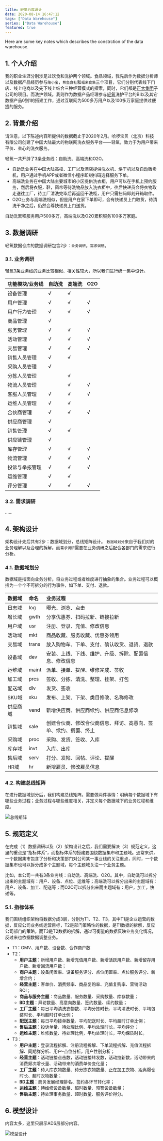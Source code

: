 ```yaml
---
title: 轻氧仓库设计
date: 2020-08-14 16:47:12
tags: ["Data Warehouse"]
series: ["Data Warehouse"]
featured: true
---
```


Here are some key notes which describes the constrction of the data warehouse.

<!--more-->

##  1. 个人介绍
我的职业生涯分别涉足过饮食和洗护两个领域。食品领域，我先后作为数据分析师以及数据产品经历参与`隆小宝`，`熊鱼食社`和`福来食集`三个项目，它们分别代表线下门店、线上电商以及先下线上结合三种经营模式的探索，同时，它们都是[正大集团](https://zh.wikipedia.org/wiki/%E6%AD%A3%E5%A4%A7%E9%9B%86%E5%9B%A2)子公司的项目。而洗护领域，我则作为数据产品经理参与[轻氧](http://www.qingyangkeji.cn/business)洗护平台的BI以及其它数据产品0到1的搭建工作，通过互联网为500多万用户以及100多万家庭提供过便捷的服务。

##  2. 背景介绍
请注意，以下陈述内容所提供的数据截止于2020年2月。哈啰宝贝（北京）科技有限公司创建了中国大陆最大的物联网洗衣服务平台——轻氧，致力于为用户带来平价、省心的洗衣服务。

轻氧一共开辟了3条业务线：自助洗、高端洗和O2O。
- 自助洗业务在中国大陆高校、工厂以及酒店提供洗衣机、烘干机以及自动贩卖机，用户通过手机APP或者微信小程序即刻扫码选择服务下单。
- 高端洗业务在中国大陆主要城市的小区提供洗衣柜，用户可以在手机上预约服务，然后将衣服，鞋，窗帘等待洗物品放入洗衣柜中，往后快递员会将衣物取走送往工厂，待工厂清洗完毕后再返回干洗柜，用户只需扫码即刻开箱取件。
- O2O业务与高端洗相似，但是用户在家下单即可，会有快递员上门取货，待清洗干净之后，仍然会尊快递员上门送货。

自助洗累积服务用户500多万，高端洗以及O2O累积服务100多万家庭。

##  3. 数据调研
轻氧数据仓库的数据调研包含2步：`业务调研`，`需求调研`。
###  3.1. 业务调研
轻氧3条业务线的业务比较相似、相关性较大，所以我们进行统一集中设计。

|功能模块/业务线|自助洗|高端洗|O2O|
|:----|:----|:----|:----|
|设备管理|√|√| |
|用户管理|√|√|√|
|用户行为管理|√|√|√|
|商品管理|√| | |
|服务管理|√|√|√|
|活动管理|√|√|√|
|交易管理|√|√|√|
|销售人员管理|√|√| |
|采购人员管理|√| | |
|分拣人员管理| |√| |
|物流人员管理| |√|√|
|客服人员管理|√|√|√|
|运维人员管理|√|√| |
|合伙商管理|√|√|√|
|供应商管理|√| | |
|销售管理|√|√| |
|供应链管理|√| | |
|库存管理|√|√|√|
|物流管理|√|√|√|
|投诉与举报管理|√|√|√|
|运维管理|√|√| |
|评分管理|√|√|√|

###  3.2. 需求调研
……
##  4. 架构设计
架构设计先后共有2步：数据域划分，总线矩阵设计。
`数据域划分`来自于我们对的业务理解以及合理的拆解，而`需求调研`需要在业务调研之后配合各部门的需求进行分析。

###  4.1. 数据域划分
数据域是指面向业务分析，将业务过程或者维度进行抽象的集合。业务过程可以概括为一个个不可拆分的行为事件，如下单、支付、退款。

|数据域|命名|业务过程|
|:----|:----|:----|
|日志域|log|曝光、浏览、点击|
|增长域|gwth|分享优惠券、扫码拉新、链接拉新|
|用户域|usr|注册、登录、充值、修改信息|
|活动域|mkt|商品收藏、服务收藏、优惠券领用|
|交易域|trans|放入购物车、下单、支付、确认收货、退货、退款|
|设备域|dev|安装、上线、下线、维护、升级、拆除、配置信息、修改信息|
|运维域|maint|派单、接单、提醒、维修完成、签收|
|加工域|prcs|签收、分拣、清洗、整理、挂架、打包|
|配送域|dlv|发货、签收|
|SKU域|sku|发布、上架、下架、类目修改、名称修改|
|供应商域|vend|新增供应商、供应商续约、供应商信息修改|
|销售域|sale|创建合伙商、修改合伙商信息、拜访、高意向、签单、续约、搁置、终止|
|采购域|proc|采购、发货、签收、入库|
|库存域|invt|入库、出库|
|售后域|serv|打分、发帖、回帖、评论、提醒|
|HR域|hr|新增雇员、修改雇员信息|

###  4.2. 构建总线矩阵
在进行数据域划分后，我们构建总线矩阵。需要做两件事情：明确每个数据域下有哪些业务过程；业务过程与哪些维度相关，并定义每个数据域下的业务过程和维度。

![总线矩阵](/images/轻氧数据仓库建设_I1AD59.jpg)

##  5. 规范定义
在完成（1）数据调研以及（2）架构设计之后，我们需要解决（3）规范定义，这里的重点是“指标体系”，而指标体系的搭建要围绕数据集市和主题域。通常来讲，一个数据集市包含了分析和决策部门对公司某一事业线的关注重点，同时，一个数据集市也可以拆分成多个主题域，每个主题域关注一个业务主题。

比如，本公司一共有3条业务线：自助洗、高端洗、O2O。其中，自助洗可以拆分出来的主题域有：用户、设备、点位、运维等；高端洗可以拆分出来的主题域有：用户、设备、加工、配送等；而O2O可以拆分出来而主题域有：用户，加工，快递等。
###  5.1. 指标体系
我们围绕组织架构将数据分成3层，分别为T1、T2、T3，其中T1是企业运营的数据，反应公司业务线运营目标，T2是部门策略性的数据，是T1数据的拆解，反应公司部门的策略，而T3是T2数据的拆解，通过可衡量的数据反映业务变化情况，反过来也依据数据调整业务。

- T1：GMV、用户数、设备数、合作商户数
- T2：
	- **用户主题**：新增用户数、新增充值用户数、新增活跃用户数、新增留存用户数、新增回流用户数；
	- **商户主题**：设备闲置率、设备服务评分、点位闲置率、点位服务评分、新增合约；
	- **经营主题**：客单价、消费频率、商品复购率、充值复购率、营销活动ROI；
	- **商品与服务主题**：商品数量、服务数量、采购数量、库存数量；
	- **BD主题**：拜访数量、高意向数量、签约数量、续约数量；
	- **工厂主题**：每日平均清洗衣物数、平均分拣时长、平均清洗时长、平均包装时长、平均超时订单比例；
	- **配送主题**：每日平均接单数量、平均配送时长、平均超时订单比例；
	- **售后主题**：投诉单量、待处理比例、平均处理时长，平均评分；
	- **运维主题**：维修数量、待处理比例，平均处理时长，平均保质时长。
- T3：
	- **用户主题**：登录流程拆解、注册流程拆解、下单流程拆解、充值流程拆解、同期群分析、用户-点位分析，用户性别分析；
	- **经营主题**：活动链接点击数，活动链接转发数，活动拉新数，活动带来的消费频次增长量、活动带来的消费单价变化量；
	- **工厂主题**：待入库衣物数量、待分拣衣物数量、正在加工衣物、距离爆仓时长、超时衣物数量；
	- **BD主题**：商务发展经理排名、签约各环节转化率；
	- **运维主题**：待维修设备数量、超时数量、预警设备数量；
	- **售后主题**：待处理事务数量、超时数量、服务评价得分。

##  6. 模型设计
内容太多，这里只展示ADS层部分内容。

![模型设计](/images/轻氧数据仓库建设_模型设计.jpg)
